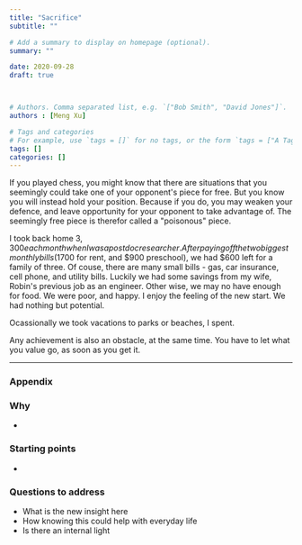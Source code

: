 ```yaml
---
title: "Sacrifice"
subtitle: ""

# Add a summary to display on homepage (optional).
summary: ""

date: 2020-09-28
draft: true



# Authors. Comma separated list, e.g. `["Bob Smith", "David Jones"]`.
authors : [Meng Xu]

# Tags and categories
# For example, use `tags = []` for no tags, or the form `tags = ["A Tag", "Another Tag"]` for one or more tags.
tags: []
categories: []
---
```


If you played chess, you might know that there are situations that you seemingly could take one of your opponent's piece for free. But you know you will instead hold your position. Because if you do, you may weaken your defence, and leave opportunity for your opponent to take advantage of. The seemingly free piece is therefor called a "poisonous" piece.

I took back home $3,300 each month when I was a postdoc researcher. After paying off the two biggest monthly bills ($1700 for rent, and $900 preschool), we had $600 left for a family of three. Of couse, there are many small bills - gas, car insurance, cell phone, and utility bills. Luckily we had some savings from my wife, Robin's previous job as an engineer. Other wise, we may no have enough for food. We were poor, and happy. I enjoy the feeling of the new start. We had nothing but potential.

Ocassionally we took vacations to parks or beaches, I spent.

Any achievement is also an obstacle, at the same time. You have to let what you value go, as soon as you get it.


----
### Appendix
### Why


* 

### Starting points
* 

### Questions to address
* What is the new insight here
* How knowing this could help with everyday life
* Is there an internal light 

